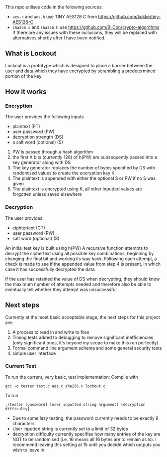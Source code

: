 ### 

This repo utilises code in the following sources:
- `aes.c` and `aes.h` use TINY AES128 C from https://github.com/kokke/tiny-AES128-C
- `sha256.c` and `sha256.h` use https://github.com/B-Con/crypto-algorithms
If there are any issues with these inclusions, they will be replaced with alternatives shortly after I have been notified.


## What is Lockout

Lockout is a prototype which is designed to place a barrier between the user and data which they have encrypted by scrambling a predetermined portion of the key.

## How it works

### Encryption
The user provides the following inputs
- plaintext (PT)
- user password (PW)
- decryption strength (DS)
- a salt word (optional) (S)

1. PW is passed through a hash algorithm
2. the first X bits (currently 128) of h(PW) are subsequently passed into a key generator along with DS
3. The key generator replaces the number of bytes specified by DS with randomised values to create the encryption key K
4. The plaintext is appended with either the optional S or PW if no S was given
5. The plaintext is encrypted using K, all other inputted values are forgotten unless saved elsewhere

### Decryption
The user provides:
- ciphtertext (CT)
- user password (PW)
- salt word (optional) (S)

An initial test key is built using h(PW)
A recursive function attempts to decrypt the ciphertext using all possible key combinations, beginning by changing the final bit and working its way back. Following each attempt, a check is made to see if the appended value from step 4 is present, in which case it has successfully decrypted the data.

If the user has retained the value of DS when decrypting, they should know the maximum number of attempts needed and therefore also be able to eventually tell whether they attempt was unsuccessful.


## Next steps
Currently at the most basic acceptable stage, the next steps for this project are:

1. A process to read in and write to files
2. Timing tests added to debugging to remove significant inefficiencies (only significant ones, it's beyond my scope to make this run perfectly)
3. Formal command line argument schema and some general security tests
4. simple user interface


### Current Test
To run the current, very basic, test implementation:
Compile with 
```
gcc -o tester test.c aes.c sha256.c lockout.c
```
To run
```
./tester [password] [user inputted string argument] [decryption difficulty]
```
- Due to some lazy testing, the password currently needs to be exactly 8 characters
- User inputted string is currently set to a limit of 32 bytes
- decryption difficulty currently specifies how many entries of the key are NOT to be randomised (i.e. 16 means all 16 bytes are to remain as is). I recommend leaving this setting at 15 until you decide which outputs you wish to leave in.